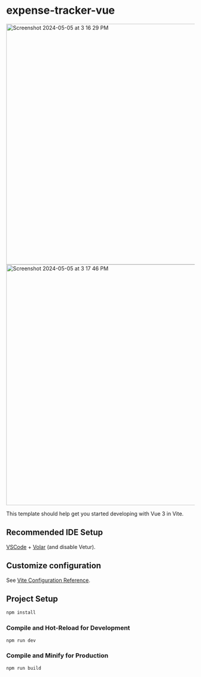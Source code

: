 # expense-tracker-vue





<img width="644" alt="Screenshot 2024-05-05 at 3 16 29 PM" src="https://github.com/lKryml/expense-tracker-vue/assets/103531991/8e748e6f-2e71-4408-8d75-006b1563d143">
<img width="644" alt="Screenshot 2024-05-05 at 3 17 46 PM" src="https://github.com/lKryml/expense-tracker-vue/assets/103531991/8d6a97c7-7f03-4d7e-a2f0-a5a86e0d7cac">









This template should help get you started developing with Vue 3 in Vite.

## Recommended IDE Setup

[VSCode](https://code.visualstudio.com/) + [Volar](https://marketplace.visualstudio.com/items?itemName=Vue.volar) (and disable Vetur).

## Customize configuration

See [Vite Configuration Reference](https://vitejs.dev/config/).

## Project Setup

```sh
npm install
```

### Compile and Hot-Reload for Development

```sh
npm run dev
```

### Compile and Minify for Production

```sh
npm run build
```
